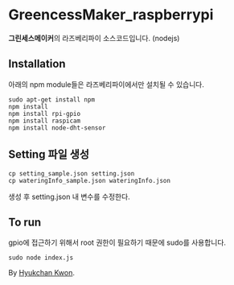 # GreencessMaker_raspberrypi
**그린세스메이커**의 라즈베리파이 소스코드입니다. (nodejs)


## Installation
아래의 npm module들은 라즈베리파이에서만 설치될 수 있습니다.
```console
sudo apt-get install npm
npm install
npm install rpi-gpio
npm install raspicam
npm install node-dht-sensor
```


## Setting 파일 생성
```console
cp setting_sample.json setting.json
cp wateringInfo_sample.json wateringInfo.json
```
생성 후 setting.json 내 변수를 수정한다.


## To run
gpio에 접근하기 위해서 root 권한이 필요하기 때문에 sudo를 사용합니다.
```console
sudo node index.js
```


By [Hyukchan Kwon](https://github.com/kwonssy02).